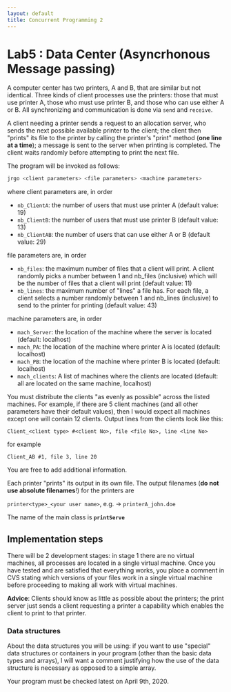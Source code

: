 ```yaml
---
layout: default
title: Concurrent Programming 2
---
```


# Lab5 : Data Center (Asyncrhonous Message passing)

A computer center has two printers, A and B, that are similar but not identical. Three kinds of client processes use the printers: those that must use printer A, those who must use printer B, and those who can use either A or B. All synchronizing and communication is done via `send` and `receive`.

A client needing a printer sends a request to an allocation server, who sends the next possible available printer to the client; the client then "prints"  its file to the printer by calling the printer's "print" method (**one line at a time**); a message is sent to the server when printing is completed. The client waits randomly before attempting to print the next file.

The program will be invoked as follows:
```bash
jrgo <client parameters> <file parameters> <machine parameters>
````
where client parameters are, in order

* `nb_ClientA`:  the number of users that must use printer A  (default value: 19)
* `nb_ClientB`:  the number of users that must use printer B  (default value: 13)
* `nb_ClientAB`: the number of users that can use either A or B  (default value: 29)

file parameters are, in order

* `nb_files`: the maximum number of files that a client will print.  A client randomly picks a number between 1 and nb_files (inclusive) which will be the number of files that a client will print (default value: 11)
* `nb_lines`:  the maximum number of "lines" a file has.  For each file, a client selects a number randomly between 1 and nb_lines (inclusive) to send to the printer for printing (default value: 43)

machine parameters are, in order

* `mach_Server`: the location of the machine where the server is located (default: localhost)
* `mach_PA`:     the location of the machine where printer A is located (default: localhost)
* `mach_PB`:     the location of the machine where printer B is located (default: localhost)
* `mach_clients`: A list of machines where the clients are located (default: all are located on the same machine, localhost) 


You must distribute the clients "as evenly as possible" across the listed machines. For example, if there are 5 client machines (and all other parameters have their default values), then  I would expect all machines except one will contain 12 clients.  Output lines from the clients look like this:

`Client_<client type> #<client No>, file <file No>, line <line No>`

for example

`Client_AB #1, file 3, line 20`

You are free to add additional information.

Each printer "prints" its output in its own file.  The output filenames (**do not use absolute filenames**!) for the printers are

`printer<type>_<your user name>`, e.g.  &rarr;  `printerA_john.doe`

The name of the main class is **`printServe`**

## Implementation steps

There will be 2 development stages:  in stage 1 there are no virtual machines, all processes are located in a single virtual machine. Once you have tested and are satisfied that everything works, you place a comment in CVS stating which versions of your files work in a single virtual machine before proceeding to making all work with virtual machines.

**Advice**:  Clients should know as little as possible about the printers;  the print server just sends a client requesting a printer a capability which enables the client to print to that printer.

### Data structures

About the data structures you will be using:  if you want to use "special" data structures or containers in your program (other than the basic data types and arrays), I will want a comment justifying how the use of  the data structure is necessary as opposed to a simple array. 

Your program must be checked latest on April 9th, 2020.
